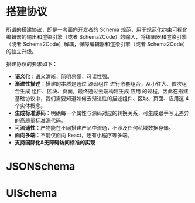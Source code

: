 # 搭建协议

所谓的搭建协议，即是一套面向开发者的 Schema 规范，用于规范化约束可视化编辑器的输出和渲染引擎（或者 Schema2Code）的输入，将编辑器和渲染引擎（或者 Schema2Code）解耦，保障编辑器和渲染引擎（或者 Schema2Code）的独立升级。

搭建协议的要求如下：

- **语义化**：语义清晰，简明易懂，可读性强。
- **渐进性描述**：搭建的本质是通过 源码组件 进行嵌套组合，从小往大、依次组合生成 组件、区块、页面，最终通过云端构建生成 应用 的过程。因此在搭建基础协议中，我们需要知道如何去渐进性的描述组件、区块、页面、应用这 4 个实体概念。
- **生成标准源码**：明确每一个属性与源码对应的转换关系，可生成跟手写无差异的高质量标准源代码。
- **可流通性**：产物能在不同搭建产品中流通，不涉及任何私域数据存储。
- **面向多端**：不能仅面向 React，还有小程序等多端。
- **支持国际化&无障碍访问标准的实现**

# JSONSchema

# UISchema
